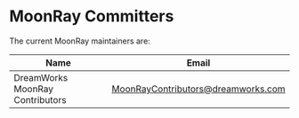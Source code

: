 <!-- SPDX-License-Identifier: CC-BY-4.0 -->
<!-- Copyright Contributors to the OpenMoonRay project. -->

# MoonRay Committers

The current MoonRay maintainers are:


| Name                            | Email                              |
| --------------------------------| ---------------------------------- |
| DreamWorks MoonRay Contributors | MoonRayContributors@dreamworks.com |

